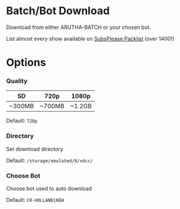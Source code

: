 # Batch/Bot Download
Download from either ARUTHA-BATCH or your chosen bot.

List almost every show available on [SubsPlease Packlist](https://subsplease.org/xdcc/) (over 1400!)

# Options

### Quality

|SD|720p|1080p|
|:-:|:-:|:-:|
|~300MB|~700MB|~1.2GB|

Default: `720p`

### Directory

Set download directory

Default: `/storage/emulated/0/xdcc/`

### Choose Bot

Choose bot used to auto download

Default: `CR-HOLLAND|NEW`
